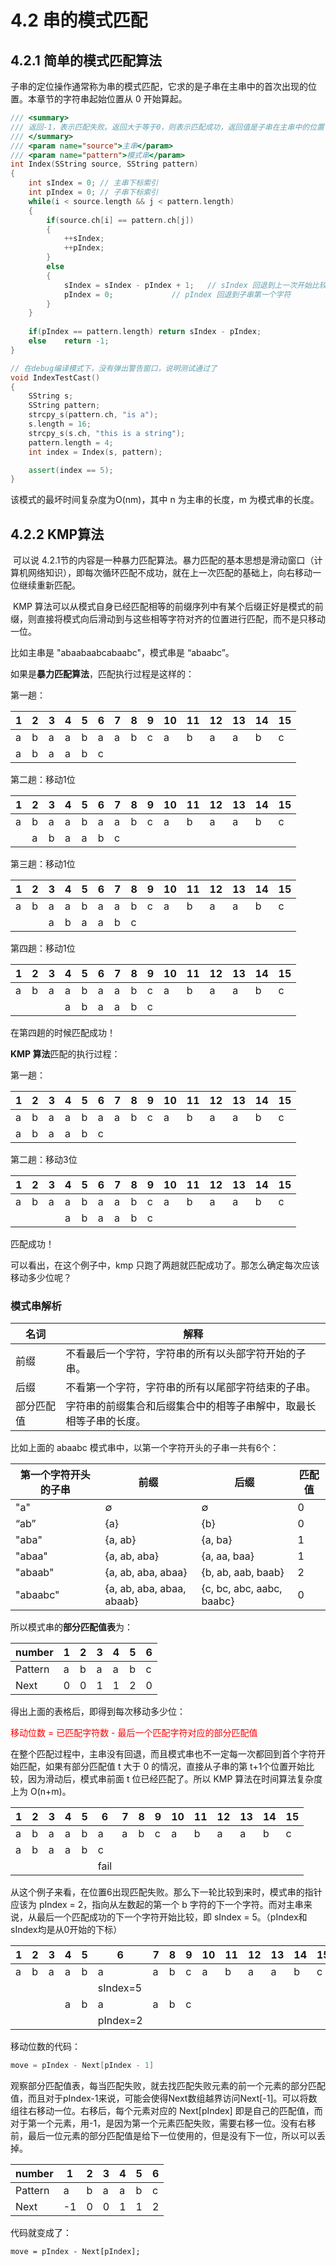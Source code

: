 # 4.2 串的模式匹配

## 4.2.1 简单的模式匹配算法

​	子串的定位操作通常称为串的模式匹配，它求的是子串在主串中的首次出现的位置。本章节的字符串起始位置从 0 开始算起。

```c++
/// <summary>
/// 返回-1，表示匹配失败。返回大于等于0，则表示匹配成功，返回值是子串在主串中的位置
/// </summary>
/// <param name="source">主串</param>
/// <param name="pattern">模式串</param>
int Index(SString source, SString pattern)
{
    int sIndex = 0;	// 主串下标索引
    int pIndex = 0; // 子串下标索引
    while(i < source.length && j < pattern.length)
    {
        if(source.ch[i] == pattern.ch[j])
        {
            ++sIndex;
            ++pIndex;
        }
        else
        {
            sIndex = sIndex - pIndex + 1;	// sIndex 回退到上一次开始比较的下一个字符
            pIndex = 0;				// pIndex 回退到子串第一个字符
        }
    }
    
    if(pIndex == pattern.length) return sIndex - pIndex;
    else	return -1;
}

// 在debug编译模式下，没有弹出警告窗口，说明测试通过了
void IndexTestCast()
{
    SString s;
    SString pattern;
    strcpy_s(pattern.ch, "is a");
    s.length = 16;
    strcpy_s(s.ch, "this is a string");
    pattern.length = 4;
    int index = Index(s, pattern);

    assert(index == 5);
}
```

该模式的最坏时间复杂度为O(nm)，其中 n 为主串的长度，m 为模式串的长度。

## 4.2.2 KMP算法

​	可以说 4.2.1节的内容是一种暴力匹配算法。暴力匹配的基本思想是滑动窗口（计算机网络知识），即每次循环匹配不成功，就在上一次匹配的基础上，向右移动一位继续重新匹配。

​	KMP 算法可以从模式自身已经匹配相等的前缀序列中有某个后缀正好是模式的前缀，则直接将模式向后滑动到与这些相等字符对齐的位置进行匹配，而不是只移动一位。

比如主串是 "abaabaabcabaabc"，模式串是 “abaabc”。

如果是**暴力匹配算法**，匹配执行过程是这样的：

第一趟：

| 1    | 2    | 3    | 4    | 5    | 6    | 7    | 8    | 9    | 10   | 11   | 12   | 13   | 14   | 15   |
| ---- | ---- | ---- | ---- | ---- | ---- | ---- | ---- | ---- | ---- | ---- | ---- | ---- | ---- | ---- |
| a    | b    | a    | a    | b    | a    | a    | b    | c    | a    | b    | a    | a    | b    | c    |
| a    | b    | a    | a    | b    | c    |      |      |      |      |      |      |      |      |      |

第二趟：移动1位

| 1    | 2    | 3    | 4    | 5    | 6    | 7    | 8    | 9    | 10   | 11   | 12   | 13   | 14   | 15   |
| ---- | ---- | ---- | ---- | ---- | ---- | ---- | ---- | ---- | ---- | ---- | ---- | ---- | ---- | ---- |
| a    | b    | a    | a    | b    | a    | a    | b    | c    | a    | b    | a    | a    | b    | c    |
|      | a    | b    | a    | a    | b    | c    |      |      |      |      |      |      |      |      |

第三趟：移动1位

| 1    | 2    | 3    | 4    | 5    | 6    | 7    | 8    | 9    | 10   | 11   | 12   | 13   | 14   | 15   |
| ---- | ---- | ---- | ---- | ---- | ---- | ---- | ---- | ---- | ---- | ---- | ---- | ---- | ---- | ---- |
| a    | b    | a    | a    | b    | a    | a    | b    | c    | a    | b    | a    | a    | b    | c    |
|      |      | a    | b    | a    | a    | b    | c    |      |      |      |      |      |      |      |

第四趟：移动1位

| 1    | 2    | 3    | 4    | 5    | 6    | 7    | 8    | 9    | 10   | 11   | 12   | 13   | 14   | 15   |
| ---- | ---- | ---- | ---- | ---- | ---- | ---- | ---- | ---- | ---- | ---- | ---- | ---- | ---- | ---- |
| a    | b    | a    | a    | b    | a    | a    | b    | c    | a    | b    | a    | a    | b    | c    |
|      |      |      | a    | b    | a    | a    | b    | c    |      |      |      |      |      |      |

在第四趟的时候匹配成功！

**KMP 算法**匹配的执行过程：

第一趟：

| 1    | 2    | 3    | 4    | 5    | 6    | 7    | 8    | 9    | 10   | 11   | 12   | 13   | 14   | 15   |
| ---- | ---- | ---- | ---- | ---- | ---- | ---- | ---- | ---- | ---- | ---- | ---- | ---- | ---- | ---- |
| a    | b    | a    | a    | b    | a    | a    | b    | c    | a    | b    | a    | a    | b    | c    |
| a    | b    | a    | a    | b    | c    |      |      |      |      |      |      |      |      |      |

第二趟：移动3位

| 1    | 2    | 3    | 4    | 5    | 6    | 7    | 8    | 9    | 10   | 11   | 12   | 13   | 14   | 15   |
| ---- | ---- | ---- | ---- | ---- | ---- | ---- | ---- | ---- | ---- | ---- | ---- | ---- | ---- | ---- |
| a    | b    | a    | a    | b    | a    | a    | b    | c    | a    | b    | a    | a    | b    | c    |
|      |      |      | a    | b    | a    | a    | b    | c    |      |      |      |      |      |      |

匹配成功！

可以看出，在这个例子中，kmp 只跑了两趟就匹配成功了。那怎么确定每次应该移动多少位呢？

### 模式串解析

| 名词       | 解释                                                         |
| ---------- | ------------------------------------------------------------ |
| 前缀       | 不看最后一个字符，字符串的所有以头部字符开始的子串。         |
| 后缀       | 不看第一个字符，字符串的所有以尾部字符结束的子串。           |
| 部分匹配值 | 字符串的前缀集合和后缀集合中的相等子串解中，取最长相等子串的长度。 |

比如上面的 abaabc 模式串中，以第一个字符开头的子串一共有6个：

| 第一个字符开头的子串 | 前缀                      | 后缀                      | 匹配值 |
| -------------------- | ------------------------- | ------------------------- | ------ |
| "a"                  | ∅                         | ∅                         | 0      |
| “ab”                 | {a}                       | {b}                       | 0      |
| "aba"                | {a, ab}                   | {a, ba}                   | 1      |
| "abaa"               | {a, ab, aba}              | {a, aa, baa}              | 1      |
| "abaab"              | {a, ab, aba, abaa}        | {b, ab, aab, baab}        | 2      |
| "abaabc"             | {a, ab, aba, abaa, abaab} | {c, bc, abc, aabc, baabc} | 0      |

所以模式串的**部分匹配值表**为：

| number  | 1    | 2    | 3    | 4    | 5    | 6    |
| ------- | ---- | ---- | ---- | ---- | ---- | ---- |
| Pattern | a    | b    | a    | a    | b    | c    |
| Next    | 0    | 0    | 1    | 1    | 2    | 0    |

得出上面的表格后，即得到每次移动多少位：

<font color='red'>移动位数 = 已匹配字符数 - 最后一个匹配字符对应的部分匹配值</font>

在整个匹配过程中，主串没有回退，而且模式串也不一定每一次都回到首个字符开始匹配，如果有部分匹配值 t 大于 0 的情况，直接从子串的第 t+1个位置开始比较，因为滑动后，模式串前面 t 位已经匹配了。所以 KMP 算法在时间算法复杂度上为 O(n+m)。

| 1    | 2    | 3    | 4    | 5    | 6    | 7    | 8    | 9    | 10   | 11   | 12   | 13   | 14   | 15   |
| ---- | ---- | ---- | ---- | ---- | ---- | ---- | ---- | ---- | ---- | ---- | ---- | ---- | ---- | ---- |
| a    | b    | a    | a    | b    | a    | a    | b    | c    | a    | b    | a    | a    | b    | c    |
| a    | b    | a    | a    | b    | c    |      |      |      |      |      |      |      |      |      |
|      |      |      |      |      | fail |      |      |      |      |      |      |      |      |      |

从这个例子来看，在位置6出现匹配失败。那么下一轮比较到来时，模式串的指针应该为 pIndex = 2，指向从左数起的第一个 b 字符的下一个字符。而对主串来说，从最后一个匹配成功的下一个字符开始比较，即 sIndex = 5。（pIndex和sIndex均是从0开始的下标）

| 1    | 2    | 3    | 4    | 5    | 6        | 7    | 8    | 9    | 10   | 11   | 12   | 13   | 14   | 15   |
| ---- | ---- | ---- | ---- | ---- | -------- | ---- | ---- | ---- | ---- | ---- | ---- | ---- | ---- | ---- |
| a    | b    | a    | a    | b    | a        | a    | b    | c    | a    | b    | a    | a    | b    | c    |
|      |      |      |      |      | sIndex=5 |      |      |      |      |      |      |      |      |      |
|      |      |      | a    | b    | a        | a    | b    | c    |      |      |      |      |      |      |
|      |      |      |      |      | pIndex=2 |      |      |      |      |      |      |      |      |      |

移动位数的代码：

```c++
move = pIndex - Next[pIndex - 1]
```

观察部分匹配值表，每当匹配失败，就去找匹配失败元素的前一个元素的部分匹配值，而且对于pIndex-1来说，可能会使得Next数组越界访问Next[-1]。可以将数组往右移动一位。右移后，每个元素对应的 Next[pIndex] 即是自己的匹配值，而对于第一个元素，用-1，是因为第一个元素匹配失败，需要右移一位。没有右移前，最后一位元素的部分匹配值是给下一位使用的，但是没有下一位，所以可以丢掉。

| number  | 1    | 2    | 3    | 4    | 5    | 6    |
| ------- | ---- | ---- | ---- | ---- | ---- | ---- |
| Pattern | a    | b    | a    | a    | b    | c    |
| Next    | -1   | 0    | 0    | 1    | 1    | 2    |

代码就变成了：

```
move = pIndex - Next[pIndex];
```

